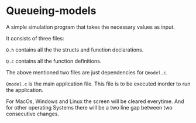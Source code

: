# Queueing-models
A simple simulation program that takes the necessary values as input.

It consists of three files:

`Q.h` contains all the the structs and function declarations.

`Q.c` contains all the function definitions.

The above mentioned two files are just dependencies for `Qmodel.c`.

`Qmodel.c` is the main application file. This file is to be executed inorder to run the application.

For MacOs, Windows and Linux the screen will be cleared everytime. And for other operating Systems there will be a two line gap between two consecutive changes.
